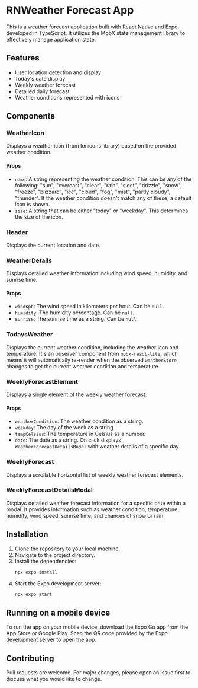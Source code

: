 # RNWeather Forecast App

This is a weather forecast application built with React Native and Expo, developed in TypeScript. It utilizes the MobX state management library to effectively manage application state.

## Features

- User location detection and display
- Today's date display
- Weekly weather forecast
- Detailed daily forecast
- Weather conditions represented with icons

## Components

### WeatherIcon
Displays a weather icon (from Ionicons library) based on the provided weather condition. 
#### Props
- `name`: A string representing the weather condition. This can be any of the following: "sun", "overcast", "clear", "rain", "sleet", "drizzle", "snow", "freeze", "blizzard", "ice", "cloud", "fog", "mist", "partly cloudy", "thunder". If the weather condition doesn't match any of these, a default icon is shown.
- `size`: A string that can be either "today" or "weekday". This determines the size of the icon.

### Header
Displays the current location and date.

### WeatherDetails
Displays detailed weather information including wind speed, humidity, and sunrise time.

#### Props
- `windKph`: The wind speed in kilometers per hour. Can be `null`.
- `humidity`: The humidity percentage. Can be `null`.
- `sunrise`: The sunrise time as a string. Can be `null`.
### TodaysWeather
Displays the current weather condition, including the weather icon and temperature. It's an observer component from `mobx-react-lite`, which means it will automatically re-render when the observed `weatherStore` changes to get the current weather condition and temperature.

### WeeklyForecastElement
Displays a single element of the weekly weather forecast.
#### Props
- `weatherCondition`: The weather condition as a string.
- `weekday`: The day of the week as a string.
- `tempCelsius`: The temperature in Celsius as a number.
- `date`: The date as a string. On click displays `WeatherForecastDetailsModal` with weather details of a specific day.

### WeeklyForecast
Displays a scrollable horizontal list of weekly weather forecast elements.

### WeeklyForecastDetailsModal
Displays detailed weather forecast information for a specific date within a modal. It provides information such as weather condition, temperature, humidity, wind speed, sunrise time, and chances of snow or rain.

## Installation

1. Clone the repository to your local machine.
2. Navigate to the project directory.
3. Install the dependencies: 
   ```bash
   npx expo install
   ```
4. Start the Expo development server: 
   ```bash
   npx expo start
   ```

## Running on a mobile device

To run the app on your mobile device, download the Expo Go app from the App Store or Google Play. Scan the QR code provided by the Expo development server to open the app.

## Contributing

Pull requests are welcome. For major changes, please open an issue first to discuss what you would like to change.

